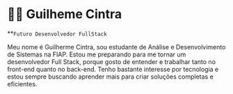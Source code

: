 # 👨‍💻 Guilheme Cintra

**`Futuro Desenvolvedor FullStack`

Meu nome é Guilherme Cintra, sou estudante de Análise e Desenvolvimento de Sistemas na FIAP. Estou me preparando para me tornar um desenvolvedor Full Stack, porque gosto de entender e trabalhar tanto no front-end quanto no back-end. Tenho bastante interesse por tecnologia e estou sempre buscando aprender mais para criar soluções completas e eficientes.


